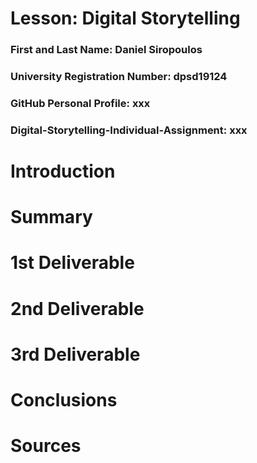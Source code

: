 # Lesson: Digital Storytelling

### First and Last Name: Daniel Siropoulos
### University Registration Number: dpsd19124
### GitHub Personal Profile: xxx
### Digital-Storytelling-Individual-Assignment: xxx

# Introduction



# Summary


# 1st Deliverable


# 2nd Deliverable


# 3rd Deliverable 


# Conclusions


# Sources
